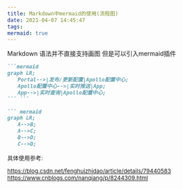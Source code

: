```yaml
---
title: Markdown中mermaid的使用(流程图)
date: 2021-04-07 14:45:47
tags:
mermaid: true
---
```

Markdown 语法并不直接支持画图
但是可以引入mermaid插件

```markdown
```mermaid
graph LR;
　　Portal-->|发布/更新配置|Apollo配置中心;
　　Apollo配置中心-->|实时推送|App;
　　App-->|实时查询|Apollo配置中心;
``` ```

``` mermaid
graph LR;  
　　A-->B;    
　　A-->C;  
　　B-->D;  
　　C-->D;
```
<font size=2>
具体使用参考:

https://blog.csdn.net/fenghuizhidao/article/details/79440583
https://www.cnblogs.com/nanqiang/p/8244309.html

</font>
